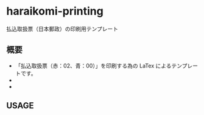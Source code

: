 # haraikomi-printing
払込取扱票（日本郵政）の印刷用テンプレート

## 概要
- 「払込取扱票（赤：02、青：00）」を印刷する為の LaTex によるテンプレートです。  
-   
-   

## USAGE
